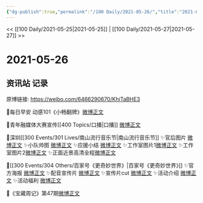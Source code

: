```yaml
---
{"dg-publish":true,"permalink":"/100 Daily/2021-05-26/","title":"2021-05-26","created":"2023-04-09T19:27:31.252+08:00","updated":"2023-04-09T19:29:52.847+08:00"}
---
```



<< [[100 Daily/2021-05-25\|2021-05-25]] | [[100 Daily/2021-05-27\|2021-05-27]] >>

# 2021-05-26

## 资讯站 记录

原博链接: https://weibo.com/6466290670/KhiTaBHE3

🌟每日早安
动感101《小畅翻牌》[微博正文](https://m.weibo.cn/6466290670/4641013098088121)

🌟青年融媒体大赛宣传[[400 Topics/口播\|口播]] [微博正文](https://m.weibo.cn/6466290670/4641127824889113)

🌟深圳[[300 Events/301 Lives/南山流行音乐节\|南山流行音乐节]]
✨官后图片 [微博正文](https://m.weibo.cn/6466290670/4641124545465409)
✨小队帅图 [微博正文](https://m.weibo.cn/6466290670/4641231839167995)
✨应援小结 [微博正文](https://m.weibo.cn/6466290670/4641156568453737)
✨工作室图片1[微博正文](https://m.weibo.cn/6466290670/4641227754702936)
✨工作室图片2[微博正文](https://m.weibo.cn/6466290670/4641198016826850)
✨正面近景高清全程[微博正文](https://m.weibo.cn/6466290670/4641056849658888)

🌟[[300 Events/304 Others/百家号《更奇妙世界》\|百家号《更奇妙世界》]]
✨官方海报 [微博正文](https://m.weibo.cn/6466290670/4641095219413637)
✨配音宣传片 [微博正文](https://m.weibo.cn/6466290670/4641096024721096)
✨宣传片cut [微博正文](https://m.weibo.cn/6466290670/4641046602715138)
✨活动介绍 [微博正文](https://m.weibo.cn/6466290670/4641053648358345)
✨活动福利 [微博正文](https://m.weibo.cn/6466290670/4641183186556349)

🌟《宝藏周记》第47期[微博正文](https://m.weibo.cn/6466290670/4641258162620998)
